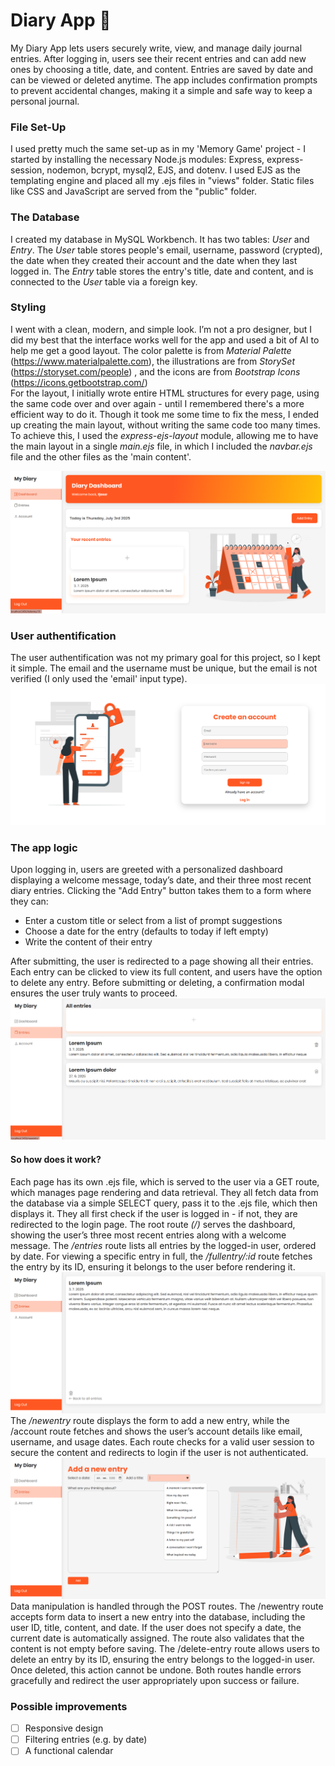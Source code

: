 # Diary App 📖
My Diary App lets users securely write, view, and manage daily journal entries. After logging in, users see their recent entries and can add new ones by choosing a title, date, and content. Entries are saved by date and can be viewed or deleted anytime. The app includes confirmation prompts to prevent accidental changes, making it a simple and safe way to keep a personal journal.

### File Set-Up
I used pretty much the same set-up as in my 'Memory Game' project - I started by installing the necessary Node.js modules: Express, express-session, nodemon, bcrypt, mysql2, EJS, and dotenv. I used EJS as the templating engine and placed all my .ejs files in "views" folder. Static files like CSS and JavaScript are served from the "public" folder. 

### The Database
I created my database in MySQL Workbench. It has two tables: *User* and *Entry*.
The *User* table stores people's email, username, password (crypted), the date when they created their account and the date when they last logged in.
The *Entry* table stores the entry's title, date and content, and is connected to the *User* table via a foreign key.

### Styling
I went with a clean, modern, and simple look. I’m not a pro designer, but I did my best that the interface works well for the app and used a bit of AI to help me get a good layout.
The color palette is from *Material Palette* (https://www.materialpalette.com), the illustrations are from *StorySet* (https://storyset.com/people) , and the icons are from *Bootstrap Icons* (https://icons.getbootstrap.com/)  
For the layout, I initially wrote entire HTML structures for every page, using the same code over and over again - until I remembered there's a more efficient way to do it. Though it took me some time to fix the mess, I ended up creating the main layout, without writing the same code too many times. To achieve this, I used the *express-ejs-layout* module, allowing me to have the main layout in a single *main.ejs* file, in which I included the *navbar.ejs* file and the other files as the 'main content'.

![Screenshot of the project interface](assets/screenshot3.png)

### User authentification
The user authentification was not my primary goal for this project, so I kept it simple. The email and the username must be unique, but the email is not verified (I only used the 'email' input type).
![Screenshot of the project interface](assets/screenshot1.png)

### The app logic
Upon logging in, users are greeted with a personalized dashboard displaying a welcome message, today’s date, and their three most recent diary entries.
Clicking the "Add Entry" button takes them to a form where they can:
- Enter a custom title or select from a list of prompt suggestions
- Choose a date for the entry (defaults to today if left empty)
- Write the content of their entry
    
After submitting, the user is redirected to a page showing all their entries. Each entry can be clicked to view its full content, and users have the option to delete any entry. Before submitting or deleting, a confirmation modal ensures the user truly wants to proceed.
![Screenshot of the project interface](assets/screenshot5.png) 
#### So how does it work?
Each page has its own .ejs file, which is served to the user via a GET route, which manages page rendering and data retrieval. They all fetch data from the database via a simple SELECT query, pass it to the .ejs file, which then displays it. They all first check if the user is logged in - if not, they are redirected to the login page.
The root route *(/)* serves the dashboard, showing the user’s three most recent entries along with a welcome message. The */entries* route lists all entries by the logged-in user, ordered by date. For viewing a specific entry in full, the */fullentry/:id* route fetches the entry by its ID, ensuring it belongs to the user before rendering it.   
![Screenshot of the project interface](assets/screenshot4.png)
The */newentry* route displays the form to add a new entry, while the /account route fetches and shows the user’s account details like email, username, and usage dates. Each route checks for a valid user session to secure the content and redirects to login if the user is not authenticated.
![Screenshot of the project interface](assets/screenshot6.png)
Data manipulation is handled through the POST routes. The /newentry route accepts form data to insert a new entry into the database, including the user ID, title, content, and date. If the user does not specify a date, the current date is automatically assigned. The route also validates that the content is not empty before saving. The /delete-entry route allows users to delete an entry by its ID, ensuring the entry belongs to the logged-in user. Once deleted, this action cannot be undone. Both routes handle errors gracefully and redirect the user appropriately upon success or failure.

### Possible improvements
- [ ] Responsive design
- [ ] Filtering entries (e.g. by date)
- [ ] A functional calendar
